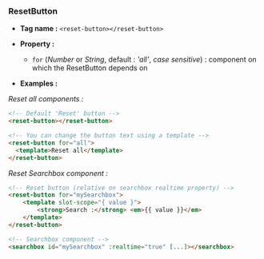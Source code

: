 ### ResetButton

- **Tag name :** `<reset-button></reset-button>`
- **Property :**
  - `for` (_Number_ or _String_, default : _'all'_, _case sensitive_) :  component on which the ResetButton depends on
  
- **Examples :**

_Reset all components :_
```html
<!-- Default 'Reset' button -->
<reset-button></reset-button>

<!-- You can change the button text using a template -->
<reset-button for="all">
  <template>Reset all</template>
</reset-button>
```

_Reset Searchbox component :_
```html
<!-- Reset button (relative on searchbox realtime property) -->
<reset-button for="mySearchbox">
    <template slot-scope="{ value }">
        <strong>Search :</strong> <em>{{ value }}</em>
    </template>
</reset-button>

<!-- Searchbox component -->
<searchbox id="mySearchbox" :realtime="true" [...]></searchbox>